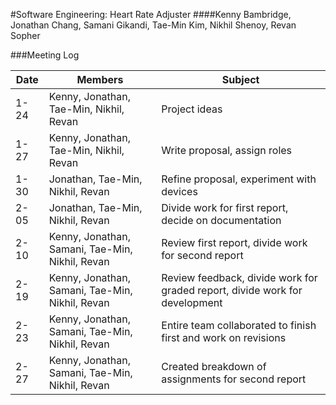 #Software Engineering: Heart Rate Adjuster
####Kenny Bambridge, Jonathan Chang, Samani Gikandi, Tae-Min Kim, Nikhil Shenoy, Revan Sopher

###Meeting Log

Date | Members | Subject
---- | ------- | -------
1-24| Kenny, Jonathan, Tae-Min, Nikhil, Revan | Project ideas
1-27| Kenny, Jonathan, Tae-Min, Nikhil, Revan | Write proposal, assign roles
1-30| Jonathan, Tae-Min, Nikhil, Revan | Refine proposal, experiment with devices
2-05| Jonathan, Tae-Min, Nikhil, Revan | Divide work for first report, decide on documentation
2-10| Kenny, Jonathan, Samani, Tae-Min, Nikhil, Revan | Review first report, divide work for second report
2-19| Kenny, Jonathan, Samani, Tae-Min, Nikhil, Revan | Review feedback, divide work for graded report, divide work for development
2-23| Kenny, Jonathan, Samani, Tae-Min, Nikhil, Revan | Entire team collaborated to finish first and work on revisions
2-27| Kenny, Jonathan, Samani, Tae-Min, Nikhil, Revan | Created breakdown of assignments for second report

